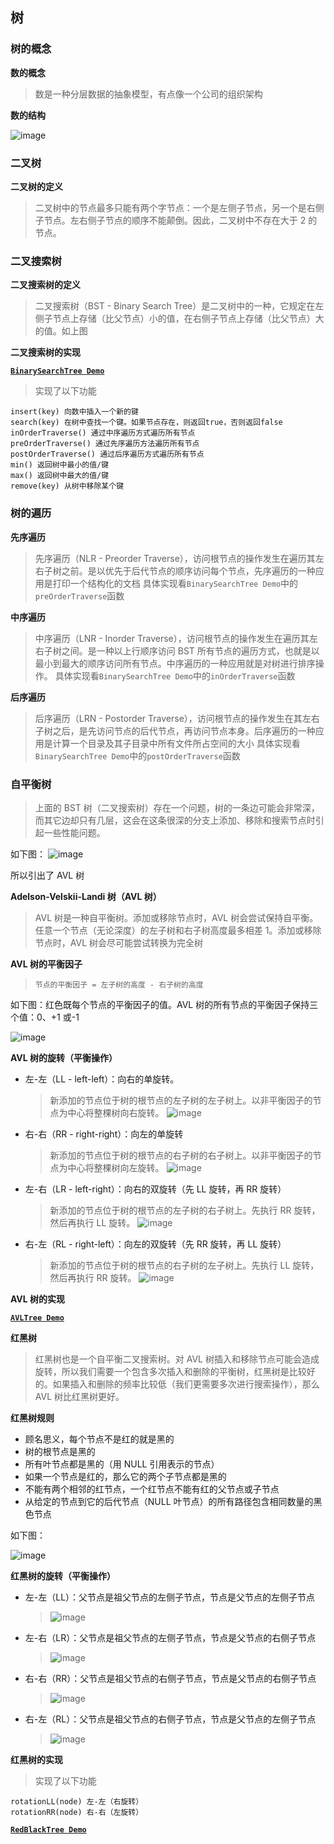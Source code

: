 ## 树

### 树的概念

**数的概念**

> 数是一种分层数据的抽象模型，有点像一个公司的组织架构

**数的结构**

![image](./assets/1.png)

### 二叉树

**二叉树的定义**

> 二叉树中的节点最多只能有两个字节点：一个是左侧子节点，另一个是右侧子节点。左右侧子节点的顺序不能颠倒。因此，二叉树中不存在大于 2 的节点。

### 二叉搜索树

**二叉搜索树的定义**

> 二叉搜索树（BST - Binary Search Tree）是二叉树中的一种，它规定在左侧子节点上存储（比父节点）小的值，在右侧子节点上存储（比父节点）大的值。如上图

**二叉搜索树的实现**

**[`BinarySearchTree Demo`](./binary-search-tree.js)**

> 实现了以下功能

```
insert(key) 向数中插入一个新的键
search(key) 在树中查找一个键。如果节点存在，则返回true，否则返回false
inOrderTraverse() 通过中序遍历方式遍历所有节点
preOrderTraverse() 通过先序遍历方法遍历所有节点
postOrderTraverse() 通过后序遍历方式遍历所有节点
min() 返回树中最小的值/键
max() 返回树中最大的值/键
remove(key) 从树中移除某个键
```

### 树的遍历

**先序遍历**

> 先序遍历（NLR - Preorder Traverse），访问根节点的操作发生在遍历其左右子树之前。是以优先于后代节点的顺序访问每个节点，先序遍历的一种应用是打印一个结构化的文档
> 具体实现看`BinarySearchTree Demo`中的`preOrderTraverse`函数

**中序遍历**

> 中序遍历（LNR - Inorder Traverse），访问根节点的操作发生在遍历其左右子树之间。是一种以上行顺序访问 BST 所有节点的遍历方式，也就是以最小到最大的顺序访问所有节点。中序遍历的一种应用就是对树进行排序操作。
> 具体实现看`BinarySearchTree Demo`中的`inOrderTraverse`函数

**后序遍历**

> 后序遍历（LRN - Postorder Traverse），访问根节点的操作发生在其左右子树之后，是先访问节点的后代节点，再访问节点本身。后序遍历的一种应用是计算一个目录及其子目录中所有文件所占空间的大小
> 具体实现看`BinarySearchTree Demo`中的`postOrderTraverse`函数

### 自平衡树

> 上面的 BST 树（二叉搜索树）存在一个问题，树的一条边可能会非常深，而其它边却只有几层，这会在这条很深的分支上添加、移除和搜索节点时引起一些性能问题。

如下图：
![image](./assets/2.png)

所以引出了 AVL 树

**Adelson-Velskii-Landi 树（AVL 树）**

> AVL 树是一种自平衡树。添加或移除节点时，AVL 树会尝试保持自平衡。任意一个节点（无论深度）的左子树和右子树高度最多相差 1。添加或移除节点时，AVL 树会尽可能尝试转换为完全树

**AVL 树的平衡因子**

> `节点的平衡因子 = 左子树的高度 - 右子树的高度`

如下图：红色既每个节点的平衡因子的值。AVL 树的所有节点的平衡因子保持三个值：0、+1 或-1

![image](./assets/3.png)

**AVL 树的旋转（平衡操作）**

- 左-左（LL - left-left）：向右的单旋转。
  > 新添加的节点位于树的根节点的左子树的左子树上。以非平衡因子的节点为中心将整棵树向右旋转。
  > ![image](./assets/7.png)
- 右-右（RR - right-right）：向左的单旋转
  > 新添加的节点位于树的根节点的右子树的右子树上。以非平衡因子的节点为中心将整棵树向左旋转。
  > ![image](./assets/4.png)
- 左-右（LR - left-right）：向右的双旋转（先 LL 旋转，再 RR 旋转）
  > 新添加的节点位于树的根节点的左子树的右子树上。先执行 RR 旋转，然后再执行 LL 旋转。
  > ![image](./assets/5.png)
- 右-左（RL - right-left）：向左的双旋转（先 RR 旋转，再 LL 旋转）
  > 新添加的节点位于树的根节点的右子树的左子树上。先执行 LL 旋转，然后再执行 RR 旋转。
  > ![image](./assets/6.png)

**AVL 树的实现**

**[`AVLTree Demo`](./avl-tree.js)**

**红黑树**

> 红黑树也是一个自平衡二叉搜索树。对 AVL 树插入和移除节点可能会造成旋转，所以我们需要一个包含多次插入和删除的平衡树，红黑树是比较好的。如果插入和删除的频率比较低（我们更需要多次进行搜索操作），那么 AVL 树比红黑树更好。

**红黑树规则**

- 顾名思义，每个节点不是红的就是黑的
- 树的根节点是黑的
- 所有叶节点都是黑的（用 NULL 引用表示的节点）
- 如果一个节点是红的，那么它的两个子节点都是黑的
- 不能有两个相邻的红节点，一个红节点不能有红的父节点或子节点
- 从给定的节点到它的后代节点（NULL 叶节点）的所有路径包含相同数量的黑色节点

如下图：

![image](./assets/8.png)

**红黑树的旋转（平衡操作）**

- 左-左（LL）：父节点是祖父节点的左侧子节点，节点是父节点的左侧子节点

  > ![image](./assets/9.png)

- 左-右（LR）：父节点是祖父节点的左侧子节点，节点是父节点的右侧子节点

  > ![image](./assets/10.png)

- 右-右（RR）：父节点是祖父节点的右侧子节点，节点是父节点的右侧子节点

  > ![image](./assets/11.png)

- 右-左（RL）：父节点是祖父节点的右侧子节点，节点是父节点的左侧子节点
  > ![image](./assets/12.png)

**红黑树的实现**

> 实现了以下功能

```
rotationLL(node) 左-左（右旋转）
rotationRR(node) 右-右（左旋转）
```

**[`RedBlackTree Demo`](./red-black-tree.js)**
